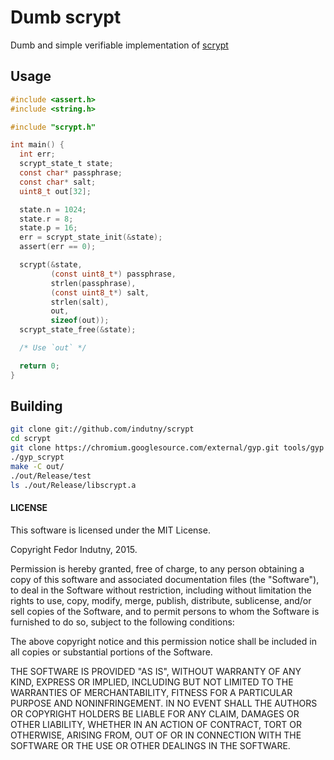 # Dumb scrypt

Dumb and simple verifiable implementation of [scrypt][0]

## Usage

```C
#include <assert.h>
#include <string.h>

#include "scrypt.h"

int main() {
  int err;
  scrypt_state_t state;
  const char* passphrase;
  const char* salt;
  uint8_t out[32];

  state.n = 1024;
  state.r = 8;
  state.p = 16;
  err = scrypt_state_init(&state);
  assert(err == 0);

  scrypt(&state,
         (const uint8_t*) passphrase,
         strlen(passphrase),
         (const uint8_t*) salt,
         strlen(salt),
         out,
         sizeof(out));
  scrypt_state_free(&state);

  /* Use `out` */

  return 0;
}
```

## Building

```bash
git clone git://github.com/indutny/scrypt
cd scrypt
git clone https://chromium.googlesource.com/external/gyp.git tools/gyp
./gyp_scrypt
make -C out/
./out/Release/test
ls ./out/Release/libscrypt.a
```

#### LICENSE

This software is licensed under the MIT License.

Copyright Fedor Indutny, 2015.

Permission is hereby granted, free of charge, to any person obtaining a
copy of this software and associated documentation files (the
"Software"), to deal in the Software without restriction, including
without limitation the rights to use, copy, modify, merge, publish,
distribute, sublicense, and/or sell copies of the Software, and to permit
persons to whom the Software is furnished to do so, subject to the
following conditions:

The above copyright notice and this permission notice shall be included
in all copies or substantial portions of the Software.

THE SOFTWARE IS PROVIDED "AS IS", WITHOUT WARRANTY OF ANY KIND, EXPRESS
OR IMPLIED, INCLUDING BUT NOT LIMITED TO THE WARRANTIES OF
MERCHANTABILITY, FITNESS FOR A PARTICULAR PURPOSE AND NONINFRINGEMENT. IN
NO EVENT SHALL THE AUTHORS OR COPYRIGHT HOLDERS BE LIABLE FOR ANY CLAIM,
DAMAGES OR OTHER LIABILITY, WHETHER IN AN ACTION OF CONTRACT, TORT OR
OTHERWISE, ARISING FROM, OUT OF OR IN CONNECTION WITH THE SOFTWARE OR THE
USE OR OTHER DEALINGS IN THE SOFTWARE.

[0]: https://tools.ietf.org/html/draft-josefsson-scrypt-kdf-03
